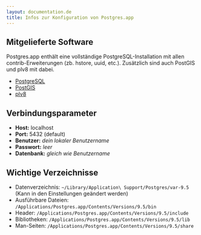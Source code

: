 ```yaml
---
layout: documentation.de
title: Infos zur Konfiguration von Postgres.app
---
```


## Mitgelieferte Software

Postgres.app enthält eine vollständige PostgreSQL-Installation mit allen contrib-Erweiterungen (zb. hstore, uuid, etc.).
Zusätzlich sind auch PostGIS und plv8 mit dabei.

- [PostgreSQL](http://www.postgresql.org/)
- [PostGIS](http://postgis.refractions.net/)
- [plv8](http://code.google.com/p/plv8js/wiki/PLV8)

## Verbindungsparameter
- **Host:** localhost
- **Port:** 5432 (default)
- **Benutzer:** *dein lokaler Benutzername*
- **Passwort:** *leer*
- **Datenbank:** *gleich wie Benutzername*


## Wichtige Verzeichnisse

- Datenverzeichnis: `~/Library/Application\ Support/Postgres/var-9.5` (Kann in den Einstellungen geändert werden)
- Ausführbare Dateien: `/Applications/Postgres.app/Contents/Versions/9.5/bin`
- Header: `/Applications/Postgres.app/Contents/Versions/9.5/include`
- Bibliotheken: `/Applications/Postgres.app/Contents/Versions/9.5/lib`
- Man-Seiten: `/Applications/Postgres.app/Contents/Versions/9.5/share`

